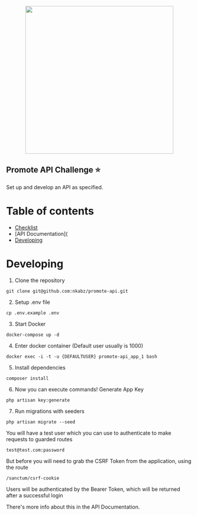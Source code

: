 <p align="center"><img src="https://i.ibb.co/MpzgQsC/Screenshot-from-2020-05-28-02-26-23.png" width="400"></p>

## Promote API Challenge :star:

Set up and develop an API as specified.

# Table of contents

* [Checklist](https://github.com/nkabz/promote-api/issues/1)
* [API Documentation](
* [Developing](#developing)

# Developing

1. Clone the repository
```
git clone git@github.com:nkabz/promote-api.git
```
2. Setup .env file
```
cp .env.example .env
```
3. Start Docker
```
docker-compose up -d
```
4. Enter docker container (Default user usually is 1000)
```
docker exec -i -t -u {DEFAULTUSER} promote-api_app_1 bash
```
5. Install dependencies
```
composer install
```
6. Now you can execute commands! Generate App Key
```
php artisan key:generate
```
7. Run migrations with seeders
```
php artisan migrate --seed
```
You will have a test user which you can use to authenticate to make requests to guarded routes


```test@test.com:password```


But before you will need to grab the CSRF Token from the application, using the route
```
/sanctum/csrf-cookie
```

Users will be authenticated by the Bearer Token, which will be returned after a successful login


There's more info about this in the API Documentation.
